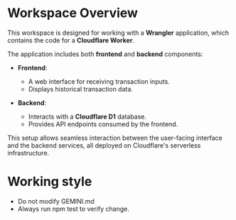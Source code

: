 # Workspace Overview

This workspace is designed for working with a **Wrangler** application, which contains the code for a **Cloudflare Worker**.

The application includes both **frontend** and **backend** components:

- **Frontend**:
  - A web interface for receiving transaction inputs.
  - Displays historical transaction data.

- **Backend**:
  - Interacts with a **Cloudflare D1** database.
  - Provides API endpoints consumed by the frontend.

This setup allows seamless interaction between the user-facing interface and the backend services, all deployed on Cloudflare's serverless infrastructure.

# Working style
- Do not modify GEMINI.md
- Always run npm test to verify change.